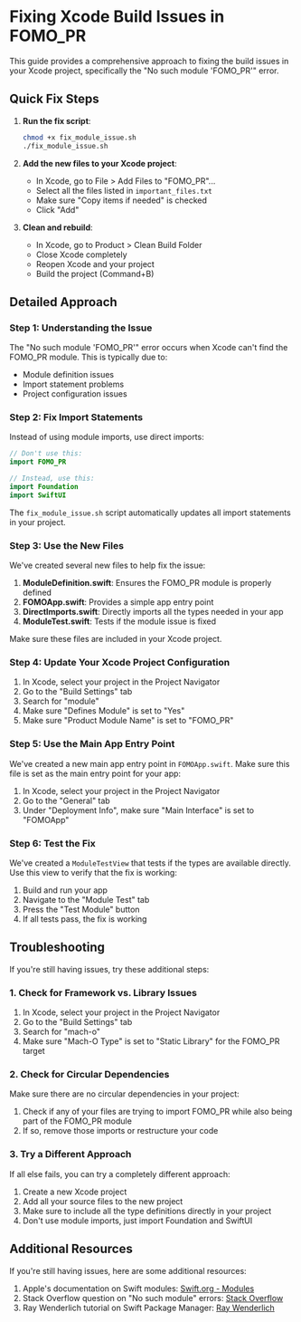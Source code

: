 # Fixing Xcode Build Issues in FOMO_PR

This guide provides a comprehensive approach to fixing the build issues in your Xcode project, specifically the "No such module 'FOMO_PR'" error.

## Quick Fix Steps

1. **Run the fix script**:
   ```bash
   chmod +x fix_module_issue.sh
   ./fix_module_issue.sh
   ```

2. **Add the new files to your Xcode project**:
   - In Xcode, go to File > Add Files to "FOMO_PR"...
   - Select all the files listed in `important_files.txt`
   - Make sure "Copy items if needed" is checked
   - Click "Add"

3. **Clean and rebuild**:
   - In Xcode, go to Product > Clean Build Folder
   - Close Xcode completely
   - Reopen Xcode and your project
   - Build the project (Command+B)

## Detailed Approach

### Step 1: Understanding the Issue

The "No such module 'FOMO_PR'" error occurs when Xcode can't find the FOMO_PR module. This is typically due to:

- Module definition issues
- Import statement problems
- Project configuration issues

### Step 2: Fix Import Statements

Instead of using module imports, use direct imports:

```swift
// Don't use this:
import FOMO_PR

// Instead, use this:
import Foundation
import SwiftUI
```

The `fix_module_issue.sh` script automatically updates all import statements in your project.

### Step 3: Use the New Files

We've created several new files to help fix the issue:

1. **ModuleDefinition.swift**: Ensures the FOMO_PR module is properly defined
2. **FOMOApp.swift**: Provides a simple app entry point
3. **DirectImports.swift**: Directly imports all the types needed in your app
4. **ModuleTest.swift**: Tests if the module issue is fixed

Make sure these files are included in your Xcode project.

### Step 4: Update Your Xcode Project Configuration

1. In Xcode, select your project in the Project Navigator
2. Go to the "Build Settings" tab
3. Search for "module"
4. Make sure "Defines Module" is set to "Yes"
5. Make sure "Product Module Name" is set to "FOMO_PR"

### Step 5: Use the Main App Entry Point

We've created a new main app entry point in `FOMOApp.swift`. Make sure this file is set as the main entry point for your app:

1. In Xcode, select your project in the Project Navigator
2. Go to the "General" tab
3. Under "Deployment Info", make sure "Main Interface" is set to "FOMOApp"

### Step 6: Test the Fix

We've created a `ModuleTestView` that tests if the types are available directly. Use this view to verify that the fix is working:

1. Build and run your app
2. Navigate to the "Module Test" tab
3. Press the "Test Module" button
4. If all tests pass, the fix is working

## Troubleshooting

If you're still having issues, try these additional steps:

### 1. Check for Framework vs. Library Issues

1. In Xcode, select your project in the Project Navigator
2. Go to the "Build Settings" tab
3. Search for "mach-o"
4. Make sure "Mach-O Type" is set to "Static Library" for the FOMO_PR target

### 2. Check for Circular Dependencies

Make sure there are no circular dependencies in your project:

1. Check if any of your files are trying to import FOMO_PR while also being part of the FOMO_PR module
2. If so, remove those imports or restructure your code

### 3. Try a Different Approach

If all else fails, you can try a completely different approach:

1. Create a new Xcode project
2. Add all your source files to the new project
3. Make sure to include all the type definitions directly in your project
4. Don't use module imports, just import Foundation and SwiftUI

## Additional Resources

If you're still having issues, here are some additional resources:

1. Apple's documentation on Swift modules: [Swift.org - Modules](https://swift.org/documentation/api-design-guidelines/)
2. Stack Overflow question on "No such module" errors: [Stack Overflow](https://stackoverflow.com/questions/29500227/xcode-error-no-such-module-using-cocoa-framework)
3. Ray Wenderlich tutorial on Swift Package Manager: [Ray Wenderlich](https://www.raywenderlich.com/7242045-swift-package-manager-for-ios) 